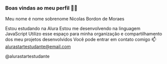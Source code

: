 ### Boas vindas ao meu perfil 🐔💙
Meu nome é nome sobrenome Nicolas Bordon de Moraes

Estou estudando na Alura
Estou me desenvolvendo na linguagem JavaScript
Utilizo esse espaço para minha organização e compartilhamento dos meu projetos desenvolvidos
Você pode entrar em contato comigo 📫
alurastartestudante@email.com  

@alurastartestudante
